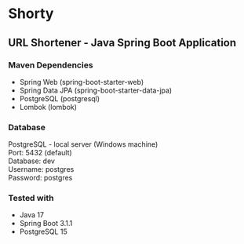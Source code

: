 # Shorty
## URL Shortener - Java Spring Boot Application

### Maven Dependencies

* Spring Web (spring-boot-starter-web)
* Spring Data JPA (spring-boot-starter-data-jpa)
* PostgreSQL (postgresql)
* Lombok (lombok)

### Database
PostgreSQL - local server (Windows machine)\
Port: 5432 (default)\
Database: dev\
Username: postgres\
Password: postgres

### Tested with

* Java 17
* Spring Boot 3.1.1
* PostgreSQL 15